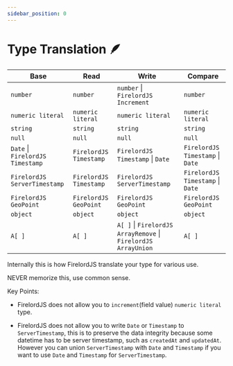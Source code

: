 ```yaml
---
sidebar_position: 0
---
```


# Type Translation 🪶

| Base                             | Read                   | Write                                                         | Compare                          |
| -------------------------------- | ---------------------- | ------------------------------------------------------------- | -------------------------------- |
| `number`                         | `number`               | `number` \| `FirelordJS Increment`                            | `number`                         |
| `numeric literal`                | `numeric literal`      | `numeric literal`                                             | `numeric literal`                |
| `string`                         | `string`               | `string`                                                      | `string`                         |
| `null`                           | `null`                 | `null`                                                        | `null`                           |
| `Date` \| `FirelordJS Timestamp` | `FirelordJS Timestamp` | `FirelordJS Timestamp` \| `Date`                              | `FirelordJS Timestamp` \| `Date` |
| `FirelordJS ServerTimestamp`     | `FirelordJS Timestamp` | `FirelordJS ServerTimestamp`                                  | `FirelordJS Timestamp` \| `Date` |
| `FirelordJS GeoPoint`            | `FirelordJS GeoPoint`  | `FirelordJS GeoPoint`                                         | `FirelordJS GeoPoint`            |
| `object`                         | `object`               | `object`                                                      | `object`                         |
| `A[ ]`                           | `A[ ]`                 | `A[ ]` \| `FirelordJS ArrayRemove` \| `FirelordJS ArrayUnion` | `A[ ]`                           |

Internally this is how FirelordJS translate your type for various use.

NEVER memorize this, use common sense.

Key Points:

- FirelordJS does not allow you to `increment`(field value) `numeric literal` type.

- FirelordJS does not allow you to write `Date` or `Timestamp` to `ServerTimestamp`, this is to preserve the data integrity because some datetime has to be server timestamp, such as `createdAt` and `updatedAt`. However you can union `ServerTimestamp` with `Date` and `Timestamp` if you want to use `Date` and `Timestamp` for `ServerTimestamp`.
